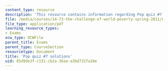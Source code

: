 ```yaml
---
content_type: resource
description: 'This resource contains information regarding Pop quiz #7 solutions'
file: /media/courses/14-73-the-challenge-of-world-poverty-spring-2011/85d9de3fc131cb2a36aaa3bd732fa10e_MIT14_73S11_quiz7_sol.pdf
file_type: application/pdf
learning_resource_types:
- Exams
ocw_type: OCWFile
parent_title: Exams
parent_type: CourseSection
resourcetype: Document
title: 'Pop quiz #7 solutions'
uid: 85d9de3f-c131-cb2a-36aa-a3bd732fa10e
---
```

